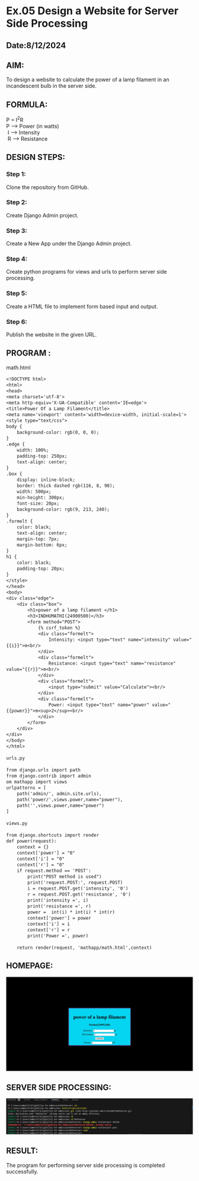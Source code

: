 # Ex.05 Design a Website for Server Side Processing
## Date:8/12/2024

## AIM:
 To design a website to calculate the power of a lamp filament in an incandescent bulb in the server side. 


## FORMULA:
P = I<sup>2</sup>R
<br> P --> Power (in watts)
<br> I --> Intensity
<br> R --> Resistance

## DESIGN STEPS:

### Step 1:
Clone the repository from GitHub.

### Step 2:
Create Django Admin project.

### Step 3:
Create a New App under the Django Admin project.

### Step 4:
Create python programs for views and urls to perform server side processing.

### Step 5:
Create a HTML file to implement form based input and output.

### Step 6:
Publish the website in the given URL.

## PROGRAM :
math.html
```
<!DOCTYPE html>
<html>
<head>
<meta charset='utf-8'>
<meta http-equiv='X-UA-Compatible' content='IE=edge'>
<title>Power Of a Lamp Filament</title>
<meta name='viewport' content='width=device-width, initial-scale=1'>
<style type="text/css">
body {
    background-color: rgb(0, 0, 0);
}
.edge {
    width: 100%;
    padding-top: 250px;
    text-align: center;
}
.box {
    display: inline-block;
    border: thick dashed rgb(116, 8, 98);
    width: 500px;
    min-height: 300px;
    font-size: 20px;
    background-color: rgb(9, 213, 240);
}
.formelt {
    color: black;
    text-align: center;
    margin-top: 7px;
    margin-bottom: 6px;
}
h1 {
    color: black;
    padding-top: 20px;
}
</style>
</head>
<body>
<div class="edge">
    <div class="box">
        <h1>power of a lamp filament </h1>
        <h3>INDHUMATHI(24900500)</h3>
        <form method="POST">
            {% csrf_token %}
            <div class="formelt">
                Intensity: <input type="text" name="intensity" value="{{i}}">m<br/>
            </div>
            <div class="formelt">
                Resistance: <input type="text" name="resistance" value="{{r}}">m<br/>
            </div>
            <div class="formelt">
                <input type="submit" value="Calculate"><br/>
            </div>
            <div class="formelt">
                Power: <input type="text" name="power" value="{{power}}">m<sup>2</sup><br/>
            </div>
        </form>
    </div>
</div>
</body>
</html>

urls.py

from django.urls import path
from django.contrib import admin
om mathapp import views
urlpatterns = [
    path('admin/', admin.site.urls),
    path('power/',views.power,name="power"),
    path('',views.power,name="power")
]

views.py

from django.shortcuts import render
def power(request):
    context = {}
    context['power'] = "0"
    context['i'] = "0"
    context['r'] = "0"
    if request.method == 'POST':
        print("POST method is used")
        print('request.POST:', request.POST)
        i = request.POST.get('intensity', '0') 
        r = request.POST.get('resistance', '0') 
        print('intensity =', i)
        print('resistance =', r)
        power =  int(i) * int(i) * int(r)
        context['power'] = power
        context['i'] = i
        context['r'] = r
        print('Power =', power)
    
    return render(request, 'mathapp/math.html',context)
```    

## HOMEPAGE:
![alt text](<Screenshot 2024-12-08 203047.png>)

## SERVER SIDE PROCESSING:
![alt text](<Screenshot 2024-12-08 203736.png>)
## RESULT:
The program for performing server side processing is completed successfully.
